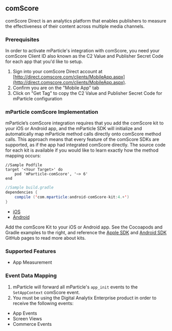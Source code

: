 
## comScore

comScore Direct is an analytics platform that enables publishers to measure the effectiveness of their content across multiple media channels.

### Prerequisites

In order to activate mParticle's integration with comScore, you need your comScore Client ID also known as the C2 Value and Publisher Secret Code for each app that you'd like to setup.  

1. Sign into your comScore Direct account at [http://direct.comscore.com/clients/MobileApp.aspx](http://direct.comscore.com/clients/MobileApp.aspx).
2. Confirm you are on the "Mobile App" tab
3. Click on "Get Tag" to copy the C2 Value and Publisher Secret Code for mParticle configuration

### mParticle comScore Implementation

mParticle’s comScore integration requires that you add the comScore kit to your iOS or Android app, and the mParticle SDK will initialize and automatically map mParticle method calls directly onto comScore method calls. This approach means that every feature of the comScore SDKs are supported, as if the app had integrated comScore directly. The source code for each kit is available if you would like to learn exactly how the method mapping occurs:

~~~objc
//Sample Podfile
target '<Your Target>' do
    pod 'mParticle-comScore', '~> 6'
end
~~~

~~~java
//Sample build.gradle
dependencies {
    compile ('com.mparticle:android-comScore-kit:4.+')
}
~~~   

- [iOS](https://github.com/mparticle-integrations/mparticle-apple-integration-comscore)
- [Android](https://github.com/mparticle-integrations/mparticle-android-integration-comscore)

Add the comScore Kit to your iOS or Android app. See the Cocoapods and Gradle examples to the right, and reference the [Apple SDK](https://github.com/mParticle/mparticle-apple-sdk) and [Android SDK](https://github.com/mParticle/mparticle-android-sdk) GitHub pages to read more about kits.

### Supported Features

* App Measurement

### Event Data Mapping

1. mParticle will forward all mParticle's `app_init` events to the `SetAppContext` comScore event.
2. You must be using the Digital Analytix Enterprise product in order to receive the following events:
* App Events
* Screen Views
* Commerce Events
